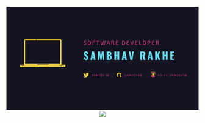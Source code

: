 <p align="center">
    <a href="" alt="Git Banner">
        <img src="res/images/git_banner.png"/>
    </a>
<br>
    <a href="" alt="Git Stats">
        <img src="https://github-readme-stats.vercel.app/api?username=samdev98&count_private=true&show_icons=true&theme=radical"/>
    </a>
</p>


<p align="center">

</p>
